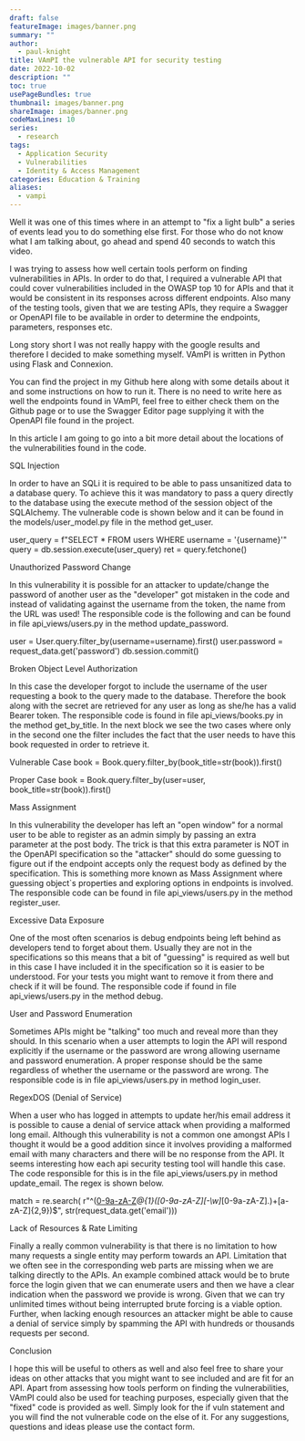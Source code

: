 ```yaml
---
draft: false
featureImage: images/banner.png
summary: ""
author:
  - paul-knight
title: VAmPI the vulnerable API for security testing
date: 2022-10-02
description: ""
toc: true
usePageBundles: true
thumbnail: images/banner.png
shareImage: images/banner.png
codeMaxLines: 10
series:
  - research
tags:
  - Application Security
  - Vulnerabilities
  - Identity & Access Management
categories: Education & Training
aliases:
  - vampi
---
```


Well it was one of this times where in an attempt to "fix a light bulb" a series of events lead you to do something else first. For those who do not know what I am talking about, go ahead and spend 40 seconds to watch this video.

I was trying to assess how well certain tools perform on finding vulnerabilities in APIs. In order to do that, I required a vulnerable API that could cover vulnerabilities included in the OWASP top 10 for APIs and that it would be consistent in its responses across different endpoints. Also many of the testing tools, given that we are testing APIs, they require a Swagger or OpenAPI file to be available in order to determine the endpoints, parameters, responses etc.

Long story short I was not really happy with the google results and therefore I decided to make something myself. VAmPI is written in Python using Flask and Connexion.

You can find the project in my Github here along with some details about it and some instructions on how to run it. There is no need to write here as well the endpoints found in VAmPI, feel free to either check them on the Github page or to use the Swagger Editor page supplying it with the OpenAPI file found in the project.

In this article I am going to go into a bit more detail about the locations of the vulnerabilities found in the code.

SQL Injection

In order to have an SQLi it is required to be able to pass unsanitized data to a database query. To achieve this it was mandatory to pass a query directly to the database using the execute method of the session object of the SQLAlchemy. The vulnerable code is shown below and it can be found in the models/user_model.py file in the method get_user.

user_query = f"SELECT * FROM users WHERE username = '{username}'"
query = db.session.execute(user_query)
ret = query.fetchone()


Unauthorized Password Change

In this vulnerability it is possible for an attacker to update/change the password of another user as the "developer" got mistaken in the code and instead of validating against the username from the token, the name from the URL was used! The responsible code is the following and can be found in file api_views/users.py in the method update_password.

user = User.query.filter_by(username=username).first()
user.password = request_data.get('password')
db.session.commit()


Broken Object Level Authorization

In this case the developer forgot to include the username of the user requesting a book to the query made to the database. Therefore the book along with the secret are retrieved for any user as long as she/he has a valid Bearer token. The responsible code is found in file api_views/books.py in the method get_by_title. In the next block we see the two cases where only in the second one the filter includes the fact that the user needs to have this book requested in order to retrieve it.

Vulnerable Case
book = Book.query.filter_by(book_title=str(book)).first()

Proper Case
book = Book.query.filter_by(user=user, book_title=str(book)).first()


Mass Assignment

In this vulnerability the developer has left an "open window" for a normal user to be able to register as an admin simply by passing an extra parameter at the post body. The trick is that this extra parameter is NOT in the OpenAPI specification so the "attacker" should do some guessing to figure out if the endpoint accepts only the request body as defined by the specification. This is something more known as Mass Assignment where guessing object`s properties and exploring options in endpoints is involved. The responsible code can be found in file api_views/users.py in the method register_user.


Excessive Data Exposure

One of the most often scenarios is debug endpoints being left behind as developers tend to forget about them. Usually they are not in the specifications so this means that a bit of "guessing" is required as well but in this case I have included it in the specification so it is easier to be understood. For your tests you might want to remove it from there and check if it will be found. The responsible code if found in file api_views/users.py in the method debug.


User and Password Enumeration

Sometimes APIs might be "talking" too much and reveal more than they should. In this scenario when a user attempts to login the API will respond explicitly if the username or the password are wrong allowing username and password enumeration. A proper response should be the same regardless of whether the username or the password are wrong. The responsible code is in file api_views/users.py in method login_user.


RegexDOS (Denial of Service)

When a user who has logged in attempts to update her/his email address it is possible to cause a denial of service attack when providing a malformed long email. Although this vulnerability is not a common one amongst APIs I thought it would be a good addition since it involves providing a malformed email with many characters and there will be no response from the API. It seems interesting how each api security testing tool will handle this case. The code responsible for this is in the file api_views/users.py in method update_email. The regex is shown below.

match = re.search(
                r"^([0-9a-zA-Z]([-.\w]*[0-9a-zA-Z])*@{1}([0-9a-zA-Z][-\w]*[0-9a-zA-Z]\.)+[a-zA-Z]{2,9})$",
                str(request_data.get('email')))


Lack of Resources & Rate Limiting

Finally a really common vulnerability is that there is no limitation to how many requests a single entity may perform towards an API. Limitation that we often see in the corresponding web parts are missing when we are talking directly to the APIs. An example combined attack would be to brute force the login given that we can enumerate users and then we have a clear indication when the password we provide is wrong. Given that we can try unlimited times without being interrupted brute forcing is a viable option. Further, when lacking enough resources an attacker might be able to cause a denial of service simply by spamming the API with hundreds or thousands requests per second.



Conclusion

I hope this will be useful to others as well and also feel free to share your ideas on other attacks that you might want to see included and are fit for an API. Apart from assessing how tools perform on finding the vulnerabilities, VAmPI could also be used for teaching purposes, especially given that the "fixed" code is provided as well. Simply look for the if vuln statement and you will find the not vulnerable code on the else of it. For any suggestions, questions and ideas please use the contact form.
